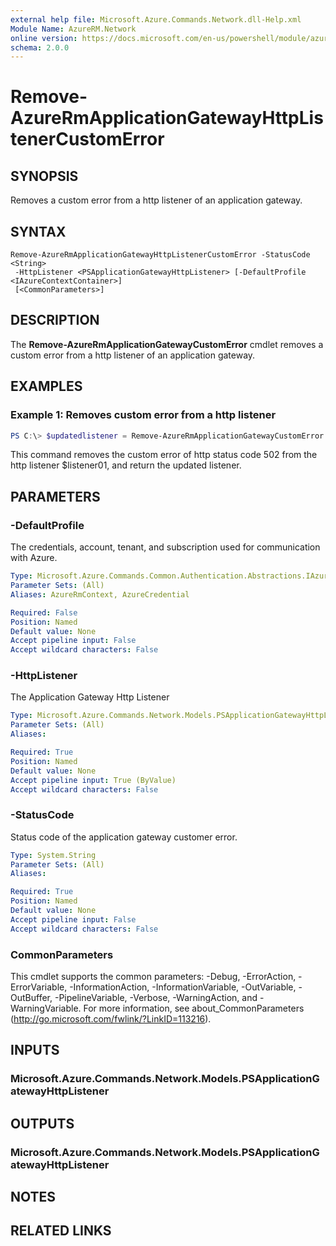 ```yaml
---
external help file: Microsoft.Azure.Commands.Network.dll-Help.xml
Module Name: AzureRM.Network
online version: https://docs.microsoft.com/en-us/powershell/module/azurerm.network/remove-azurermapplicationgatewayhttplistenercustomerror
schema: 2.0.0
---
```


# Remove-AzureRmApplicationGatewayHttpListenerCustomError

## SYNOPSIS
Removes a custom error from a http listener of an application gateway.

## SYNTAX

```
Remove-AzureRmApplicationGatewayHttpListenerCustomError -StatusCode <String>
 -HttpListener <PSApplicationGatewayHttpListener> [-DefaultProfile <IAzureContextContainer>]
 [<CommonParameters>]
```

## DESCRIPTION
The **Remove-AzureRmApplicationGatewayCustomError** cmdlet removes a custom error from a http listener of an application gateway.

## EXAMPLES

### Example 1: Removes custom error from a http listener
```powershell
PS C:\> $updatedlistener = Remove-AzureRmApplicationGatewayCustomError -HttpListener $listener01 -StatusCode HttpStatus502
```

This command removes the custom error of http status code 502 from the http listener $listener01, and return the updated listener.

## PARAMETERS

### -DefaultProfile
The credentials, account, tenant, and subscription used for communication with Azure.

```yaml
Type: Microsoft.Azure.Commands.Common.Authentication.Abstractions.IAzureContextContainer
Parameter Sets: (All)
Aliases: AzureRmContext, AzureCredential

Required: False
Position: Named
Default value: None
Accept pipeline input: False
Accept wildcard characters: False
```

### -HttpListener
The Application Gateway Http Listener

```yaml
Type: Microsoft.Azure.Commands.Network.Models.PSApplicationGatewayHttpListener
Parameter Sets: (All)
Aliases:

Required: True
Position: Named
Default value: None
Accept pipeline input: True (ByValue)
Accept wildcard characters: False
```

### -StatusCode
Status code of the application gateway customer error.

```yaml
Type: System.String
Parameter Sets: (All)
Aliases:

Required: True
Position: Named
Default value: None
Accept pipeline input: False
Accept wildcard characters: False
```

### CommonParameters
This cmdlet supports the common parameters: -Debug, -ErrorAction, -ErrorVariable, -InformationAction, -InformationVariable, -OutVariable, -OutBuffer, -PipelineVariable, -Verbose, -WarningAction, and -WarningVariable. For more information, see about_CommonParameters (http://go.microsoft.com/fwlink/?LinkID=113216).

## INPUTS

### Microsoft.Azure.Commands.Network.Models.PSApplicationGatewayHttpListener

## OUTPUTS

### Microsoft.Azure.Commands.Network.Models.PSApplicationGatewayHttpListener

## NOTES

## RELATED LINKS

